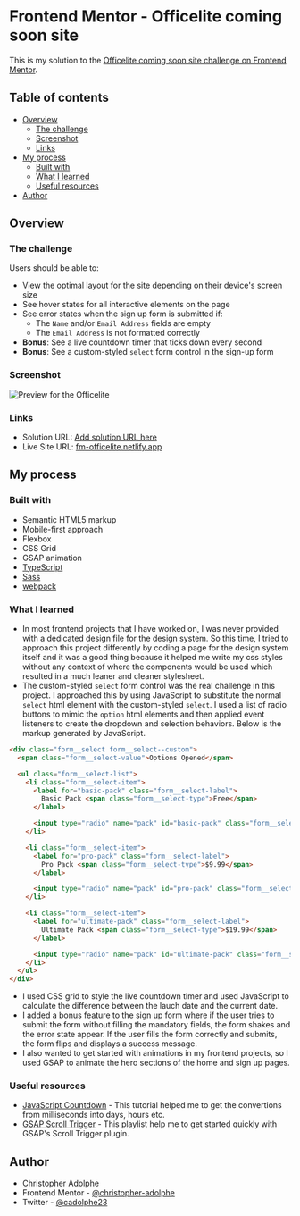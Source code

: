 # Frontend Mentor - Officelite coming soon site

This is my solution to the [Officelite coming soon site challenge on Frontend Mentor](https://www.frontendmentor.io/challenges/officelite-coming-soon-site-M4DIPNz8g).

## Table of contents

- [Overview](#overview)
  - [The challenge](#the-challenge)
  - [Screenshot](#screenshot)
  - [Links](#links)
- [My process](#my-process)
  - [Built with](#built-with)
  - [What I learned](#what-i-learned)
  - [Useful resources](#useful-resources)
- [Author](#author)

## Overview

### The challenge

Users should be able to:

- View the optimal layout for the site depending on their device's screen size
- See hover states for all interactive elements on the page
- See error states when the sign up form is submitted if:
  - The `Name` and/or `Email Address` fields are empty
  - The `Email Address` is not formatted correctly
- **Bonus**: See a live countdown timer that ticks down every second
- **Bonus**: See a custom-styled `select` form control in the sign-up form

### Screenshot

![Preview for the Officelite](./screencast-officelite-home-desktop.gif)

### Links

- Solution URL: [Add solution URL here](https://your-solution-url.com)
- Live Site URL: [fm-officelite.netlify.app](https://fm-officelite.netlify.app/)

## My process

### Built with

- Semantic HTML5 markup
- Mobile-first approach
- Flexbox
- CSS Grid
- GSAP animation
- [TypeScript](https://www.typescriptlang.org/)
- [Sass](https://sass-lang.com/)
- [webpack](https://webpack.js.org/)

### What I learned

- In most frontend projects that I have worked on, I was never provided with a dedicated design file
for the design system. So this time, I tried to approach this project differently by coding a page for
the design system itself and it was a good thing because it helped me write my css styles without any
context of where the components would be used which resulted in a much leaner and cleaner stylesheet.
- The custom-styled `select` form control was the real challenge in this project. I approached this
by using JavaScript to substitute the normal `select` html element with the custom-styled `select`.
I used a list of radio buttons to mimic the `option` html elements and then applied event listeners 
to create the dropdown and selection behaviors. Below is the markup generated by JavaScript.

```html
<div class="form__select form__select--custom">
  <span class="form__select-value">Options Opened</span>

  <ul class="form__select-list">
    <li class="form__select-item">
      <label for="basic-pack" class="form__select-label">
        Basic Pack <span class="form__select-type">Free</span>
      </label>

      <input type="radio" name="pack" id="basic-pack" class="form__select-option" value="Basic Pack Free" checked />
    </li>

    <li class="form__select-item">
      <label for="pro-pack" class="form__select-label">
        Pro Pack <span class="form__select-type">$9.99</span>
      </label>

      <input type="radio" name="pack" id="pro-pack" class="form__select-option" value="Pro Pack $9.99" />
    </li>

    <li class="form__select-item">
      <label for="ultimate-pack" class="form__select-label">
        Ultimate Pack <span class="form__select-type">$19.99</span>
      </label>

      <input type="radio" name="pack" id="ultimate-pack" class="form__select-option" value="Ultimate Pack $19.99" />
    </li>
  </ul>
</div>
```

- I used CSS grid to style the live countdown timer and used JavaScript to calculate the difference
between the lauch date and the current date.
- I added a bonus feature to the sign up form where if the user tries to submit the form without filling 
the mandatory fields, the form shakes and the error state appear. If the user fills the form correctly and
submits, the form flips and displays a success message.
- I also wanted to get started with animations in my frontend projects, so I used GSAP to animate the hero
sections of the home and sign up pages.

### Useful resources

- [JavaScript Countdown](https://www.youtube.com/watch?v=V-Mcul5kS_Y&t=837s) - This tutorial helped me to get the convertions from milliseconds into days, hours etc.
- [GSAP Scroll Trigger](https://www.youtube.com/watch?v=WEky7V490Rs&t=4s) - This playlist help me to get started quickly with GSAP's Scroll Trigger plugin.

## Author

- Christopher Adolphe
- Frontend Mentor - [@christopher-adolphe](https://www.frontendmentor.io/profile/christopher-adolphe)
- Twitter - [@cadolphe23](https://twitter.com/cadolphe23)

